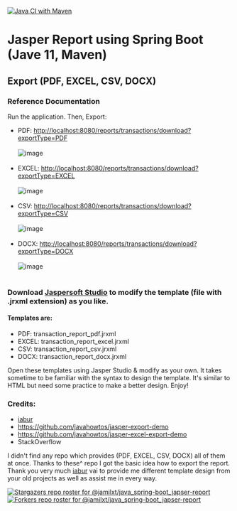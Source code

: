 [![Java CI with Maven](https://github.com/jamilxt/java_spring-boot_japser-report/actions/workflows/maven.yml/badge.svg)](https://github.com/jamilxt/java_spring-boot_japser-report/actions/workflows/maven.yml)
# Jasper Report using Spring Boot (Jave 11, Maven)
## Export (PDF, EXCEL, CSV, DOCX)
### Reference Documentation
Run the application.
Then, Export:
* PDF: [http://localhost:8080/reports/transactions/download?exportType=PDF](http://localhost:8080/reports/transactions/download?exportType=PDF) <br><br>
![image](https://user-images.githubusercontent.com/18072164/106577485-9bcf7280-6568-11eb-925e-938f188ca2b1.png) <br><br>
* EXCEL: [http://localhost:8080/reports/transactions/download?exportType=EXCEL](http://localhost:8080/reports/transactions/download?exportType=EXCEL) <br><br>
![image](https://user-images.githubusercontent.com/18072164/106577645-d0432e80-6568-11eb-9063-5fd02df2bc0c.png) <br><br>
* CSV: [http://localhost:8080/reports/transactions/download?exportType=CSV](http://localhost:8080/reports/transactions/download?exportType=CSV) <br><br>
![image](https://user-images.githubusercontent.com/18072164/106577739-ee109380-6568-11eb-87ef-8ae5d7f7d50e.png) <br><br>
* DOCX: [http://localhost:8080/reports/transactions/download?exportType=DOCX](http://localhost:8080/reports/transactions/download?exportType=DOCX) <br><br>
![image](https://user-images.githubusercontent.com/18072164/106577866-14ceca00-6569-11eb-85d8-08bd5d80a115.png) <br><br>

### Download [Jaspersoft Studio](https://community.jaspersoft.com/project/jaspersoft-studio) to modify the template (file with .jrxml extension) as you like.
#### Templates are: 
* PDF: transaction_report_pdf.jrxml
* EXCEL: transaction_report_excel.jrxml
* CSV: transaction_report_csv.jrxml
* DOCX: transaction_report_docx.jrxml

Open these templates using Jasper Studio & modify as your own. It takes sometime to be familiar with the syntax to design the template. It's similar to HTML but need some practice to make a better design. 
Enjoy!

### Credits:
* [iabur](https://github.com/iabur)
* https://github.com/javahowtos/jasper-export-demo
* https://github.com/javahowtos/jasper-excel-export-demo
* StackOverflow

I didn't find any repo which provides (PDF, EXCEL, CSV, DOCX) all of them at once. Thanks to these^ repo I got the basic idea how to export the report. Thank you very much [iabur](https://github.com/iabur) vai to provide me different template design from your old projects as well as assist me in every way.  

[![Stargazers repo roster for @jamilxt/java_spring-boot_japser-report](http://reporoster.com/stars/jamilxt/java_spring-boot_japser-report)](http://github.com/jamilxt/java_spring-boot_japser-report/stargazers)
[![Forkers repo roster for @jamilxt/java_spring-boot_japser-report](http://reporoster.com/forks/jamilxt/java_spring-boot_japser-report)](http://github.com/jamilxt/java_spring-boot_japser-report/network/members)
